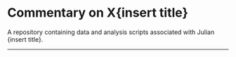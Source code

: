 # Commentary on X{insert title}

A repository containing data and analysis scripts associated with Julian {insert title}.

***
